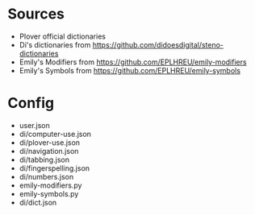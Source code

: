 # Sources

- Plover official dictionaries
- Di's dictionaries from https://github.com/didoesdigital/steno-dictionaries
- Emily's Modifiers from https://github.com/EPLHREU/emily-modifiers
- Emily's Symbols from https://github.com/EPLHREU/emily-symbols

# Config

- user.json
- di/computer-use.json
- di/plover-use.json
- di/navigation.json
- di/tabbing.json
- di/fingerspelling.json
- di/numbers.json
- emily-modifiers.py
- emily-symbols.py
- di/dict.json
